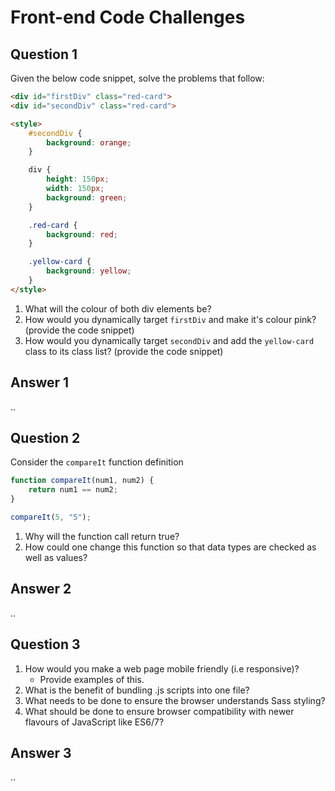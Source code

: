 
# Front-end Code Challenges

## Question 1
Given the below code snippet, solve the problems that follow:

```html
<div id="firstDiv" class="red-card">
<div id="secondDiv" class="red-card">

<style>
    #secondDiv {
        background: orange;
    }

    div {
        height: 150px;
        width: 150px;
        background: green;
    }

    .red-card {
        background: red;
    }

    .yellow-card {
        background: yellow;
    }
</style>
```

1. What will the colour of both div elements be?
2. How would you dynamically target ```firstDiv``` and make it's colour pink? (provide the code snippet)
3. How would you dynamically target ```secondDiv``` and add the ```yellow-card``` class to its class list? (provide the code snippet)

## Answer 1

..

## Question 2
Consider the ```compareIt``` function definition

```javascript
function compareIt(num1, num2) {
    return num1 == num2;
}

compareIt(5, "5");
```

1. Why will the function call return true? 
2. How could one change this function so that data types are checked as well as values?

## Answer 2

..

## Question 3
1. How would you make a web page mobile friendly (i.e responsive)? 
   * Provide examples of this.
2. What is the benefit of bundling .js scripts into one file? 
3. What needs to be done to ensure the browser understands Sass styling?
4. What should be done to ensure browser compatibility with newer flavours of JavaScript like ES6/7?

## Answer 3

..
